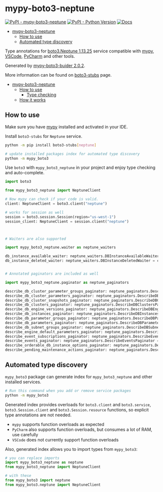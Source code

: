 # mypy-boto3-neptune

[![PyPI - mypy-boto3-neptune](https://img.shields.io/pypi/v/mypy-boto3-neptune.svg?color=blue)](https://pypi.org/project/mypy-boto3-neptune)
[![PyPI - Python Version](https://img.shields.io/pypi/pyversions/mypy-boto3-neptune.svg?color=blue)](https://pypi.org/project/mypy-boto3-neptune)
[![Docs](https://img.shields.io/readthedocs/mypy-boto3-builder.svg?color=blue)](https://mypy-boto3-builder.readthedocs.io/)

- [mypy-boto3-neptune](#mypy-boto3-neptune)
  - [How to use](#how-to-use)
  - [Automated type discovery](#automated-type-discovery)


Type annotations for
[boto3.Neptune 1.13.25](https://boto3.amazonaws.com/v1/documentation/api/1.13.25/reference/services/neptune.html#Neptune) service
compatible with [mypy](https://github.com/python/mypy), [VSCode](https://code.visualstudio.com/),
[PyCharm](https://www.jetbrains.com/pycharm/) and other tools.

Generated by [mypy-boto3-buider 2.0.2](https://github.com/vemel/mypy_boto3_builder).

More information can be found on [boto3-stubs](https://pypi.org/project/boto3-stubs/) page.

- [mypy-boto3-neptune](#mypy-boto3-neptune)
  - [How to use](#how-to-use)
    - [Type checking](#type-checking)
  - [How it works](#how-it-works)

## How to use

Make sure you have [mypy](https://github.com/python/mypy) installed and activated in your IDE.

Install `boto3-stubs` for `Neptune` service.

```bash
python -m pip install boto3-stubs[neptune]

# update installed packages index for automated type discovery
python -m mypy_boto3
```

Use `boto3` with `mypy_boto3_neptune` in your project and enjoy type checking and auto-complete.

```python
import boto3

from mypy_boto3_neptune import NeptuneClient

# Now mypy can check if your code is valid.
client: NeptuneClient = boto3.client("neptune")

# works for session as well
session = boto3.session.Session(region="us-west-1")
session_client: NeptuneClient = session.client("neptune")



# Waiters are also supported

import mypy_boto3_neptune.waiter as neptune_waiters

db_instance_available_waiter: neptune_waiters.DBInstanceAvailableWaiter = client.get_waiter("db_instance_available")
db_instance_deleted_waiter: neptune_waiters.DBInstanceDeletedWaiter = client.get_waiter("db_instance_deleted")


# Annotated paginators are included as well

import mypy_boto3_neptune.paginator as neptune_paginators

describe_db_cluster_parameter_groups_paginator: neptune_paginators.DescribeDBClusterParameterGroupsPaginator = client.get_paginator("describe_db_cluster_parameter_groups")
describe_db_cluster_parameters_paginator: neptune_paginators.DescribeDBClusterParametersPaginator = client.get_paginator("describe_db_cluster_parameters")
describe_db_cluster_snapshots_paginator: neptune_paginators.DescribeDBClusterSnapshotsPaginator = client.get_paginator("describe_db_cluster_snapshots")
describe_db_clusters_paginator: neptune_paginators.DescribeDBClustersPaginator = client.get_paginator("describe_db_clusters")
describe_db_engine_versions_paginator: neptune_paginators.DescribeDBEngineVersionsPaginator = client.get_paginator("describe_db_engine_versions")
describe_db_instances_paginator: neptune_paginators.DescribeDBInstancesPaginator = client.get_paginator("describe_db_instances")
describe_db_parameter_groups_paginator: neptune_paginators.DescribeDBParameterGroupsPaginator = client.get_paginator("describe_db_parameter_groups")
describe_db_parameters_paginator: neptune_paginators.DescribeDBParametersPaginator = client.get_paginator("describe_db_parameters")
describe_db_subnet_groups_paginator: neptune_paginators.DescribeDBSubnetGroupsPaginator = client.get_paginator("describe_db_subnet_groups")
describe_engine_default_parameters_paginator: neptune_paginators.DescribeEngineDefaultParametersPaginator = client.get_paginator("describe_engine_default_parameters")
describe_event_subscriptions_paginator: neptune_paginators.DescribeEventSubscriptionsPaginator = client.get_paginator("describe_event_subscriptions")
describe_events_paginator: neptune_paginators.DescribeEventsPaginator = client.get_paginator("describe_events")
describe_orderable_db_instance_options_paginator: neptune_paginators.DescribeOrderableDBInstanceOptionsPaginator = client.get_paginator("describe_orderable_db_instance_options")
describe_pending_maintenance_actions_paginator: neptune_paginators.DescribePendingMaintenanceActionsPaginator = client.get_paginator("describe_pending_maintenance_actions")
```

## Automated type discovery

`mypy_boto3` package can generate index for `mypy_boto3_neptune` and other installed services.

```bash
# Run this command when you add or remove service packages
python -m mypy_boto3
```

Generated index provides overloads for `boto3.client` and `boto3.service`,
`boto3.Session.client` and `boto3.Session.resource` functions,
so explicit type annotations are not needed.

- `mypy` supports function overloads as expected
- `PyCharm` also supports function overloads, but consumes a lot of RAM, use carefully
- `VSCode` does not currently support function overloads

Also, generated index allows you to import types from `mypy_boto3`:

```python
# you can replace imports
import mypy_boto3_neptune as neptune
from mypy_boto3_neptune import NeptuneClient

# with these
from mypy_boto3 import neptune
from mypy_boto3.neptune import NeptuneClient
```